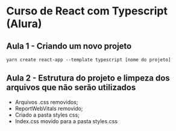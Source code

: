 # Curso de React com Typescript (Alura)

## Aula 1 - Criando um novo projeto
  `yarn create react-app --template typescript [nome do projeto]`

## Aula 2 - Estrutura do projeto e limpeza dos arquivos que não serão utilizados
  - Arquivos .css removidos;
  - ReportWebVitals removido;
  - Criado a pasta styles css;
  - Index.css movido para a pasta styles.css
